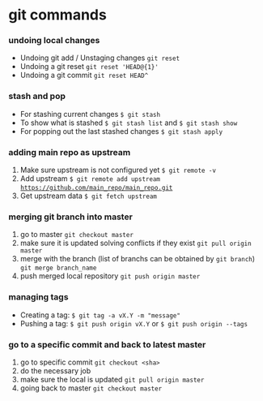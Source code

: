 # git commands

### undoing local changes

* Undoing git add / Unstaging changes `git reset`
* Undoing a git reset `git reset 'HEAD@{1}'`
* Undoing a git commit `git reset HEAD^`

### **stash and pop**

* For stashing current changes `$ git stash`
* To show what is stashed `$ git stash list` and `$ git stash show`
* For popping out the last stashed changes `$ git stash apply`

### **adding main repo as upstream**

1. Make sure upstream is not configured yet `$ git remote -v`
2. Add upstream `$ git remote add upstream` [`https://github.com/main_repo/main_repo.git`](https://github.com/main_repo/main_repo.git)
3. Get upstream data `$ git fetch upstream`

### merging git branch into master

1. go to master `git checkout master`
2. make sure it is updated solving conflicts if they exist `git pull origin master`
3. merge with the branch \(list of branchs can be obtained by `git branch`\) `git merge branch_name`
4. push merged local repository `git push origin master`

### managing tags

* Creating a tag: `$ git tag -a vX.Y -m "message"`
* Pushing a tag: `$ git push origin vX.Y` or `$ git push origin --tags`

### go to a specific commit and back to latest master

1. go to specific commit `git checkout <sha>`
2. do the necessary job
3. make sure the local is updated `git pull origin master`
4. going back to master `git checkout master`

